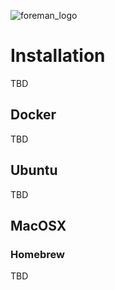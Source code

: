 ![foreman_logo](https://raw.github.com/cybergarage/foreman-doc/master/img/icon.png)

# Installation

TBD

## Docker

TBD

## Ubuntu

TBD

## MacOSX

### Homebrew

TBD